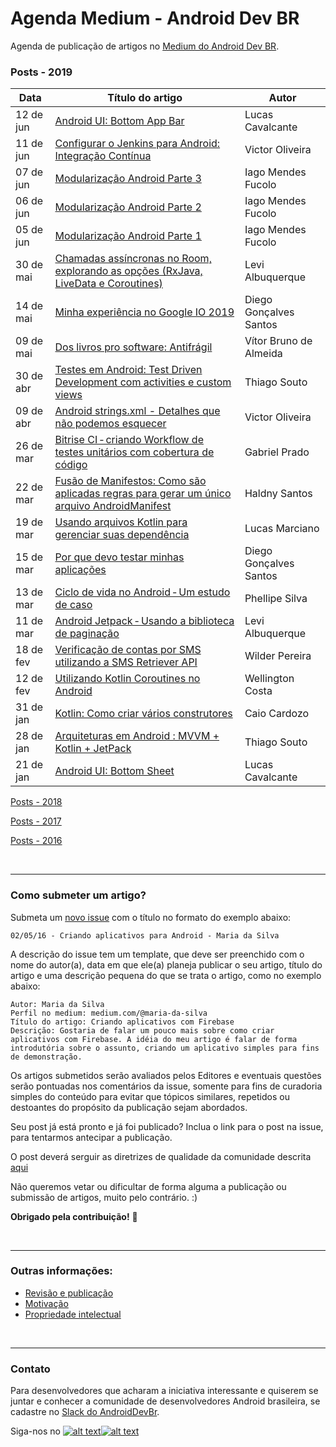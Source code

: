 # Agenda Medium - Android Dev BR

Agenda de publicação de artigos no [Medium do Android Dev BR](http://medium.com/android-dev-br).

### Posts - 2019
 Data | Título do artigo | Autor 
 ---- | ---------------- | ----- 
12 de jun | [Android UI: Bottom App Bar](https://medium.com/android-dev-br/android-ui-bottom-app-bar-e3630e581a2b) | Lucas Cavalcante
11 de jun | [Configurar o Jenkins para Android: Integração Contínua](https://medium.com/android-dev-br/configurar-o-jenkins-para-android-integra%C3%A7%C3%A3o-cont%C3%ADnua-a2f8a18516f6) | Victor Oliveira
07 de jun | [Modularização Android Parte 3](https://medium.com/android-dev-br/modulariza%C3%A7%C3%A3o-android-parte-3-22622ae7d162) | Iago Mendes Fucolo
06 de jun | [Modularização Android Parte 2](https://medium.com/android-dev-br/modulariza%C3%A7%C3%A3o-android-parte-2-aab52b903d90) | Iago Mendes Fucolo
05 de jun | [Modularização Android Parte 1](https://medium.com/android-dev-br/modulariza%C3%A7%C3%A3o-android-parte-1-b69b509571c9) | Iago Mendes Fucolo
30 de mai | [Chamadas assíncronas no Room, explorando as opções (RxJava, LiveData e Coroutines)](https://medium.com/android-dev-br/chamadas-ass%C3%ADncronas-no-room-explorando-as-op%C3%A7%C3%B5es-rx-livedata-e-coroutines-215c235b26a1) | Levi Albuquerque
14 de mai | [Minha experiência no Google IO 2019](https://medium.com/android-dev-br/minha-experi%C3%AAncia-no-google-io-2019-3462a0b2a72a) | Diego Gonçalves Santos
09 de mai | [Dos livros pro software: Antifrágil](https://medium.com/android-dev-br/dos-livros-pro-software-antifr%C3%A1gil-9ac6c68af4d8) | Vítor Bruno de Almeida
30 de abr | [Testes em Android: Test Driven Development com activities e custom views](https://medium.com/android-dev-br/testes-em-android-test-driven-development-com-activities-e-custom-views-24d08dccd11a) | Thiago Souto
09 de abr | [Android strings.xml - Detalhes que não podemos esquecer](https://medium.com/android-dev-br/android-string-xml-detalhes-que-n%C3%A3o-podemos-esquecer-2c4fb57f9bd) | Victor Oliveira
26 de mar | [Bitrise CI - criando Workflow de testes unitários com cobertura de código](https://medium.com/android-dev-br/bitrise-ci-criando-workflow-de-testes-unit%C3%A1rios-com-cobertura-de-c%C3%B3digo-1e7ed648a86b) | Gabriel Prado
22 de mar | [Fusão de Manifestos: Como são aplicadas regras para gerar um único arquivo AndroidManifest](https://medium.com/android-dev-br/fus%C3%A3o-de-manifestos-como-s%C3%A3o-aplicadas-regras-para-gerar-um-%C3%BAnico-arquivo-androidmanifest-xml-f7a9ff0fafa7) | Haldny Santos
19 de mar | [Usando arquivos Kotlin para gerenciar suas dependência](https://medium.com/android-dev-br/usando-arquivos-kotlin-para-gerenciar-suas-depend%C3%AAncia-b61d2480a501) | Lucas Marciano
15 de mar | [Por que devo testar minhas aplicações](https://medium.com/android-dev-br/por-que-devo-testar-minhas-aplica%C3%A7%C3%B5es-3c169716d714) | Diego Gonçalves Santos
13 de mar | [Ciclo de vida no Android - Um estudo de caso](https://medium.com/android-dev-br/ciclo-de-vida-no-android-um-estudo-de-caso-65d59398ab6f) | Phellipe Silva
11 de mar | [Android Jetpack - Usando a biblioteca de paginação](https://medium.com/android-dev-br/android-jetpack-usando-a-biblioteca-de-pagina%C3%A7%C3%A3o-e29e570db1b5) | Levi Albuquerque
18 de fev | [Verificação de contas por SMS utilizando a SMS Retriever API](https://medium.com/android-dev-br/verifica%C3%A7%C3%A3o-de-contas-por-sms-utilizando-a-sms-retriever-api-ce501d57d592) | Wilder Pereira
12 de fev | [Utilizando Kotlin Coroutines no Android](https://medium.com/android-dev-br/utilizando-kotlin-coroutines-no-android-c73fcda71e27) | Wellington Costa
31 de jan | [Kotlin: Como criar vários construtores](https://medium.com/android-dev-br/kotlin-como-criar-v%C3%A1rios-construtores-e6d84759c5b3) | Caio Cardozo
28 de jan | [Arquiteturas em Android : MVVM + Kotlin + JetPack](https://medium.com/android-dev-br/arquiteturas-em-android-mvvm-kotlin-android-architecture-components-databinding-lifecycle-d5e7a9023cf3) | Thiago Souto
21 de jan | [Android UI: Bottom Sheet](https://medium.com/android-dev-br/android-ui-bottom-sheet-4709cad826d2) | Lucas Cavalcante

[Posts - 2018](https://github.com/androiddevbr/agenda-medium/blob/master/_historico/2018.md)

[Posts - 2017](https://github.com/androiddevbr/agenda-medium/blob/master/_historico/2017.md)

[Posts - 2016](https://github.com/androiddevbr/agenda-medium/blob/master/_historico/2016.md)

<br>

------------


### Como submeter um artigo?

Submeta um [novo issue](https://github.com/androiddevbr/agenda-medium/issues/new) com o título no formato do exemplo abaixo:

    02/05/16 - Criando aplicativos para Android - Maria da Silva

A descrição do issue tem um template, que deve ser preenchido com o nome do autor(a), data em que ele(a) planeja publicar o seu artigo, título do artigo e uma descrição pequena do que se trata o artigo, como no exemplo abaixo:

    Autor: Maria da Silva
    Perfil no medium: medium.com/@maria-da-silva
    Título do artigo: Criando aplicativos com Firebase
    Descrição: Gostaria de falar um pouco mais sobre como criar aplicativos com Firebase. A idéia do meu artigo é falar de forma introdutória sobre o assunto, criando um aplicativo simples para fins de demonstração.
    
Os artigos submetidos serão avaliados pelos Editores e eventuais questões serão pontuadas nos comentários da issue, somente para fins de curadoria simples do conteúdo para evitar que tópicos similares, repetidos ou destoantes do propósito da publicação sejam abordados.

Seu post já está pronto e já foi publicado? Inclua o link para o post na issue, para tentarmos antecipar a publicação.

O post deverá serguir as diretrizes de qualidade da comunidade descrita [aqui](https://github.com/androiddevbr/agenda-medium/blob/master/guideline.md)

Não queremos vetar ou dificultar de forma alguma a publicação ou submissão de artigos, muito pelo contrário. :) 


**Obrigado pela contribuição!** :tada:

<br>

------------


### Outras informações:

* [Revisão e publicação](https://github.com/androiddevbr/agenda-medium/blob/master/_info/revisao.md)
* [Motivação](https://github.com/androiddevbr/agenda-medium/blob/master/_info/motivacao.md)
* [Propriedade intelectual](https://github.com/androiddevbr/agenda-medium/blob/master/_info/propriedade.md)

<br>

------------


### Contato
Para desenvolvedores que acharam a iniciativa interessante e quiserem se juntar e conhecer a comunidade de desenvolvedores Android brasileira, se cadastre no [Slack do AndroidDevBr](http://slack.androiddevbr.org/).

Siga-nos no [![alt text][1.1]][1][![alt text][2.1]][2]

[1.1]: http://i.imgur.com/wWzX9uB.png (twitter icon with padding)
[2.1]: http://i.imgur.com/9I6NRUm.png (github icon with padding)

[1]: http://www.twitter.com/AndroidDevBrOrg
[2]: https://github.com/androiddevbr

